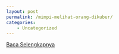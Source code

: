 ```yaml
---
layout: post
permalink: /mimpi-melihat-orang-dikubur/
categories:
    - Uncategorized
---
```


[Baca Selengkapnya](/05)
